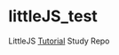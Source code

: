 # littleJS_test
LittleJS [Tutorial](https://github.com/KilledByAPixel/LittleJS/blob/main/examples/breakoutTutorial/README.md 
) Study Repo
